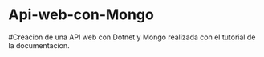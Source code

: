 # Api-web-con-Mongo

#Creacion de una API web con Dotnet y Mongo realizada con el tutorial de la documentacion.
